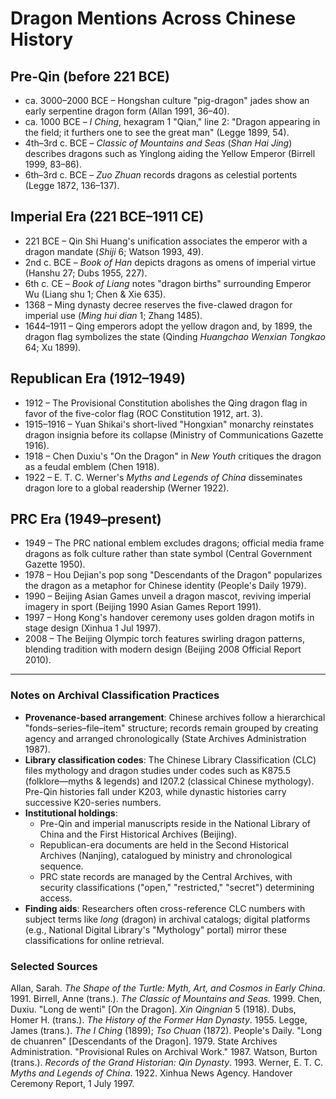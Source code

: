 # Dragon Mentions Across Chinese History

## Pre-Qin (before 221 BCE)
- ca. 3000–2000 BCE – Hongshan culture "pig-dragon" jades show an early serpentine dragon form (Allan 1991, 36–40).
- ca. 1000 BCE – *I Ching*, hexagram 1 "Qian," line 2: "Dragon appearing in the field; it furthers one to see the great man" (Legge 1899, 54).
- 4th–3rd c. BCE – *Classic of Mountains and Seas* (*Shan Hai Jing*) describes dragons such as Yinglong aiding the Yellow Emperor (Birrell 1999, 83–86).
- 6th–3rd c. BCE – *Zuo Zhuan* records dragons as celestial portents (Legge 1872, 136–137).

## Imperial Era (221 BCE–1911 CE)
- 221 BCE – Qin Shi Huang's unification associates the emperor with a dragon mandate (*Shiji* 6; Watson 1993, 49).
- 2nd c. BCE – *Book of Han* depicts dragons as omens of imperial virtue (Hanshu 27; Dubs 1955, 227).
- 6th c. CE – *Book of Liang* notes "dragon births" surrounding Emperor Wu (Liang shu 1; Chen & Xie 635).
- 1368 – Ming dynasty decree reserves the five-clawed dragon for imperial use (*Ming hui dian* 1; Zhang 1485).
- 1644–1911 – Qing emperors adopt the yellow dragon and, by 1899, the dragon flag symbolizes the state (Qinding *Huangchao Wenxian Tongkao* 64; Xu 1899).

## Republican Era (1912–1949)
- 1912 – The Provisional Constitution abolishes the Qing dragon flag in favor of the five-color flag (ROC Constitution 1912, art. 3).
- 1915–1916 – Yuan Shikai's short-lived "Hongxian" monarchy reinstates dragon insignia before its collapse (Ministry of Communications Gazette 1916).
- 1918 – Chen Duxiu's "On the Dragon" in *New Youth* critiques the dragon as a feudal emblem (Chen 1918).
- 1922 – E. T. C. Werner's *Myths and Legends of China* disseminates dragon lore to a global readership (Werner 1922).

## PRC Era (1949–present)
- 1949 – The PRC national emblem excludes dragons; official media frame dragons as folk culture rather than state symbol (Central Government Gazette 1950).
- 1978 – Hou Dejian's pop song "Descendants of the Dragon" popularizes the dragon as a metaphor for Chinese identity (People's Daily 1979).
- 1990 – Beijing Asian Games unveil a dragon mascot, reviving imperial imagery in sport (Beijing 1990 Asian Games Report 1991).
- 1997 – Hong Kong's handover ceremony uses golden dragon motifs in stage design (Xinhua 1 Jul 1997).
- 2008 – The Beijing Olympic torch features swirling dragon patterns, blending tradition with modern design (Beijing 2008 Official Report 2010).

---

### Notes on Archival Classification Practices
- **Provenance-based arrangement**: Chinese archives follow a hierarchical "fonds–series–file–item" structure; records remain grouped by creating agency and arranged chronologically (State Archives Administration 1987).
- **Library classification codes**: The Chinese Library Classification (CLC) files mythology and dragon studies under codes such as K875.5 (folklore—myths & legends) and I207.2 (classical Chinese mythology). Pre-Qin histories fall under K203, while dynastic histories carry successive K20-series numbers.
- **Institutional holdings**:
  - Pre-Qin and imperial manuscripts reside in the National Library of China and the First Historical Archives (Beijing).
  - Republican-era documents are held in the Second Historical Archives (Nanjing), catalogued by ministry and chronological sequence.
  - PRC state records are managed by the Central Archives, with security classifications ("open," "restricted," "secret") determining access.
- **Finding aids**: Researchers often cross-reference CLC numbers with subject terms like *long* (dragon) in archival catalogs; digital platforms (e.g., National Digital Library's "Mythology" portal) mirror these classifications for online retrieval.

### Selected Sources
Allan, Sarah. *The Shape of the Turtle: Myth, Art, and Cosmos in Early China*. 1991.
Birrell, Anne (trans.). *The Classic of Mountains and Seas*. 1999.
Chen, Duxiu. "Long de wenti" [On the Dragon]. *Xin Qingnian* 5 (1918).
Dubs, Homer H. (trans.). *The History of the Former Han Dynasty*. 1955.
Legge, James (trans.). *The I Ching* (1899); *Tso Chuan* (1872).
People's Daily. "Long de chuanren" [Descendants of the Dragon]. 1979.
State Archives Administration. "Provisional Rules on Archival Work." 1987.
Watson, Burton (trans.). *Records of the Grand Historian: Qin Dynasty*. 1993.
Werner, E. T. C. *Myths and Legends of China*. 1922.
Xinhua News Agency. Handover Ceremony Report, 1 July 1997.

